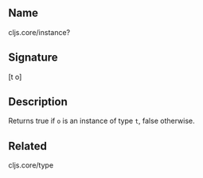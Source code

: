 ## Name
cljs.core/instance?

## Signature
[t o]

## Description

Returns true if `o` is an instance of type `t`, false otherwise.

## Related
cljs.core/type
